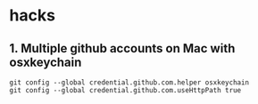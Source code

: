 # hacks

## 1. Multiple github accounts on Mac with osxkeychain

    git config --global credential.github.com.helper osxkeychain
    git config --global credential.github.com.useHttpPath true
